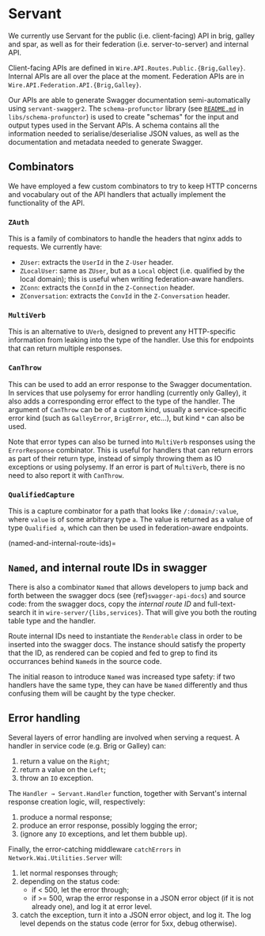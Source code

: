 # Servant

We currently use Servant for the public (i.e. client-facing) API in brig, galley and spar, as well as for their federation (i.e. server-to-server) and internal API.

Client-facing APIs are defined in `Wire.API.Routes.Public.{Brig,Galley}`. Internal APIs are all over the place at the moment. Federation APIs are in `Wire.API.Federation.API.{Brig,Galley}`.

Our APIs are able to generate Swagger documentation semi-automatically using `servant-swagger2`. The `schema-profunctor` library (see [`README.md`](https://github.com/wireapp/wire-server/blob/develop/libs/schema-profunctor/README.md) in `libs/schema-profunctor`) is used to create "schemas" for the input and output types used in the Servant APIs. A schema contains all the information needed to serialise/deserialise JSON values, as well as the documentation and metadata needed to generate Swagger.

## Combinators

We have employed a few custom combinators to try to keep HTTP concerns and vocabulary out of the API handlers that actually implement the functionality of the API.

### `ZAuth`

This is a family of combinators to handle the headers that nginx adds to requests. We currently have:

  - `ZUser`: extracts the `UserId` in the `Z-User` header.
  - `ZLocalUser`: same as `ZUser`, but as a `Local` object (i.e. qualified by the local domain); this is useful when writing federation-aware handlers.
  - `ZConn`: extracts the `ConnId` in the `Z-Connection` header.
  - `ZConversation`: extracts the `ConvId` in the `Z-Conversation` header.

### `MultiVerb`

This is an alternative to `UVerb`, designed to prevent any HTTP-specific information from leaking into the type of the handler. Use this for endpoints that can return multiple responses.

### `CanThrow`

This can be used to add an error response to the Swagger documentation. In services that use polysemy for error handling (currently only Galley), it also adds a corresponding error effect to the type of the handler. The argument of `CanThrow` can be of a custom kind, usually a service-specific error kind (such as `GalleyError`, `BrigError`, etc...), but kind `*` can also be used.

Note that error types can also be turned into `MultiVerb` responses using the `ErrorResponse` combinator. This is useful for handlers that can return errors as part of their return type, instead of simply throwing them as IO exceptions or using polysemy. If an error is part of `MultiVerb`, there is no need to also report it with `CanThrow`.

### `QualifiedCapture`

This is a capture combinator for a path that looks like `/:domain/:value`, where `value` is of some arbitrary type `a`. The value is returned as a value of type `Qualified a`, which can then be used in federation-aware endpoints.

(named-and-internal-route-ids)=

## `Named`, and internal route IDs in swagger

There is also a combinator `Named` that allows developers to jump back
and forth between the swagger docs (see {ref}`swagger-api-docs`) and
source code: from the swagger docs, copy the *internal route ID* and
full-text-search it in `wire-server/{libs,services}`.  That will give
you both the routing table type and the handler.

Route internal IDs need to instantiate the `Renderable` class in order
to be inserted into the swagger docs.  The instance should satisfy the
property that the ID, as rendered can be copied and fed to grep to
find its occurrances behind `Named`s in the source code.

The initial reason to introduce `Named` was increased type safety: if
two handlers have the same type, they can have be `Named` differently
and thus confusing them will be caught by the type checker.

## Error handling

Several layers of error handling are involved when serving a request. A handler in service code (e.g. Brig or Galley) can:

  1. return a value on the `Right`;
  2. return a value on the `Left`;
  3. throw an `IO` exception.

The `Handler → Servant.Handler` function, together with Servant's internal response creation logic, will, respectively:

  1. produce a normal response;
  2. produce an error response, possibly logging the error;
  3. (ignore any `IO` exceptions, and let them bubble up).

Finally, the error-catching middleware `catchErrors` in `Network.Wai.Utilities.Server` will:

  1. let normal responses through;
  2. depending on the status code:
     - if < 500, let the error through;
     - if >= 500, wrap the error response in a JSON error object (if it is not already
       one), and log it at error level.
  3. catch the exception, turn it into a JSON error object, and log it. The
     log level depends on the status code (error for 5xx, debug otherwise).
